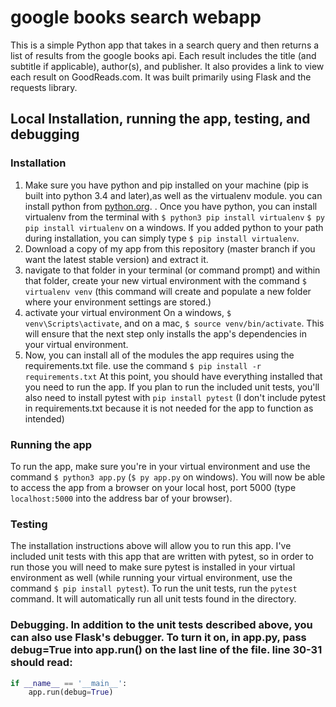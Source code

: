 # google books search webapp

This is a simple Python app that takes in a search query and then returns a list of results from the google books api. Each result includes the title (and subtitle if applicable), author(s), and publisher. It also provides a link to view each result on GoodReads.com. It was built primarily using Flask and the requests library.

## Local Installation, running the app, testing, and debugging
### Installation
  1. Make sure you have python and pip installed on your machine (pip is built into python 3.4 and later),as well as the virtualenv module. you can install python from [python.org](https://www.python.org/downloads/). . Once you have python, you can install virtualenv from the terminal with `$ python3 pip install virtualenv` `$ py pip install virtualenv` on a windows. If you added python to your path during installation, you can simply type `$ pip install virtualenv`.
  2. Download a copy of my app from this repository (master branch if you want the latest stable version) and extract it.
  3. navigate to that folder in your terminal (or command prompt) and within that folder, create your new virtual environment with the command `$ virtualenv venv` (this command will create and populate a new folder where your environment settings are stored.)
  4. activate your virtual environment On a windows, `$ venv\Scripts\activate`, and on a mac, `$ source venv/bin/activate`. This will ensure that the next step only installs the app's dependencies in your virtual environment.
  5. Now, you can install all of the modules the app requires using the requirements.txt file. use the command `$ pip install -r requirements.txt` At this point, you should have everything installed that you need to run the app. If you plan to run the included unit tests, you'll also need to install pytest with `pip install pytest` (I don't include pytest in requirements.txt because it is not needed for the app to function as intended)
### Running the app
To run the app, make sure you're in your virtual environment and use the command `$ python3 app.py` (`$ py app.py` on windows). You will now be able to access the app from a browser on your local host, port 5000 (type `localhost:5000` into the address bar of your browser).


### Testing
The installation instructions above will allow you to run this app. I've included unit tests with this app that are written with pytest, so in order to run those you will need to make sure pytest is installed in your virtual environment as well (while running your virtual environment, use the command `$ pip install pytest`). To run the unit tests, run the `pytest` command. It will automatically run all unit tests found in the directory.

### Debugging. In addition to the unit tests described above, you can also use Flask's debugger. To turn it on, in app.py, pass debug=True into app.run() on the last line of the file. line 30-31  should read:
```python
if __name__ == '__main__':
    app.run(debug=True)
```
